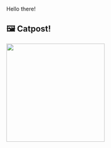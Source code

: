 Hello there!



## 🖼️ Catpost!

<sub>
    <img src="https://cdn2.thecatapi.com/images/1av.gif" height="256">
</sub>

